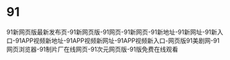 # 91
91新网页版最新发布页-91新网页版-91网页-91新网页-91新地址-91新网址-91新入口-91APP视频新地址-91APP视频新网址-91APP视频新入口-网页版91美剧网-91网页浏览器-91制片厂在线网页-91次元网页版-91版免费在线观看
